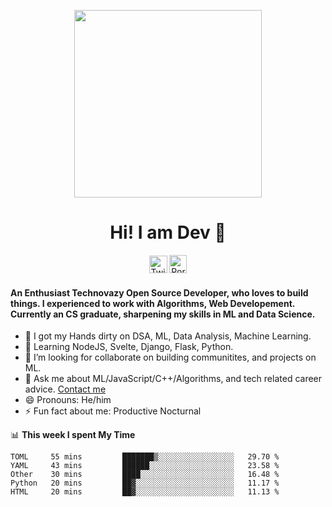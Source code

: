 
<p align= "center"><img src="https://media.giphy.com/media/p4NLw3I4U0idi/giphy.gif" width="300"></p>


<h1 align="center" style= "font-size=100%">Hi! I am Dev 👋</h1>
<p align= "center" style= "color:blue"><a href="https://twitter.com/devtweeets" class="fancybox" target="_blank" rel="external"><img src="https://image.flaticon.com/icons/svg/2111/2111738.svg" width="29" height="28" alt="Twitter" title="Twitter"></a>
  <a href="https://codewithdev.github.io/" class="fancybox" target="_blank" rel="internal"><img src="https://image.flaticon.com/icons/svg/2799/2799936.svg" width="28" height="29" alt="Portfolio" title="Portfolio"></a></p>

####  An Enthusiast Technovazy Open Source Developer, who loves to build things. I experienced to work with Algorithms, Web Developement. Currently an CS graduate, sharpening my skills in ML and Data Science. 

- 🔭 I got my Hands dirty on DSA, ML, Data Analysis, Machine Learning.
- 🌱 Learning NodeJS, Svelte, Django, Flask, Python.
- 👯 I’m looking for collaborate on building communitites, and projects on ML. 
- 💬 Ask me about ML/JavaScript/C++/Algorithms, and tech related career advice. [Contact me](mailto:idevprakaash@hotmail.com)
- 😄 Pronouns: He/him
- ⚡ Fun fact about me: Productive Nocturnal


📊 **This week I spent My Time**
<!--START_SECTION:waka-->
```text
TOML     55 mins         ███████▒░░░░░░░░░░░░░░░░░   29.70 % 
YAML     43 mins         ██████░░░░░░░░░░░░░░░░░░░   23.58 % 
Other    30 mins         ████░░░░░░░░░░░░░░░░░░░░░   16.48 % 
Python   20 mins         ██▓░░░░░░░░░░░░░░░░░░░░░░   11.17 % 
HTML     20 mins         ██▓░░░░░░░░░░░░░░░░░░░░░░   11.13 % 
```
<!--END_SECTION:waka-->
